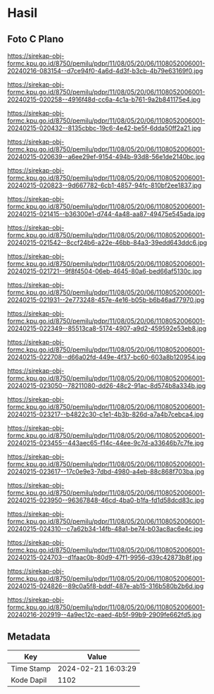 # Hasil

## Foto C Plano

https://sirekap-obj-formc.kpu.go.id/8750/pemilu/pdpr/11/08/05/20/06/1108052006001-20240216-083154--d7ce94f0-4a6d-4d3f-b3cb-4b79e63169f0.jpg

https://sirekap-obj-formc.kpu.go.id/8750/pemilu/pdpr/11/08/05/20/06/1108052006001-20240215-020258--4916f48d-cc6a-4c1a-b761-9a2b841175e4.jpg

https://sirekap-obj-formc.kpu.go.id/8750/pemilu/pdpr/11/08/05/20/06/1108052006001-20240215-020432--8135cbbc-19c6-4e42-be5f-6dda50ff2a21.jpg

https://sirekap-obj-formc.kpu.go.id/8750/pemilu/pdpr/11/08/05/20/06/1108052006001-20240215-020639--a6ee29ef-9154-494b-93d8-56e1de2140bc.jpg

https://sirekap-obj-formc.kpu.go.id/8750/pemilu/pdpr/11/08/05/20/06/1108052006001-20240215-020823--9d667782-6cb1-4857-94fc-810bf2ee1837.jpg

https://sirekap-obj-formc.kpu.go.id/8750/pemilu/pdpr/11/08/05/20/06/1108052006001-20240215-021415--b36300e1-d744-4a48-aa87-49475e545ada.jpg

https://sirekap-obj-formc.kpu.go.id/8750/pemilu/pdpr/11/08/05/20/06/1108052006001-20240215-021542--8ccf24b6-a22e-46bb-84a3-39edd643ddc6.jpg

https://sirekap-obj-formc.kpu.go.id/8750/pemilu/pdpr/11/08/05/20/06/1108052006001-20240215-021721--9f8f4504-06eb-4645-80a6-bed66af5130c.jpg

https://sirekap-obj-formc.kpu.go.id/8750/pemilu/pdpr/11/08/05/20/06/1108052006001-20240215-021931--2e773248-457e-4e16-b05b-b6b46ad77970.jpg

https://sirekap-obj-formc.kpu.go.id/8750/pemilu/pdpr/11/08/05/20/06/1108052006001-20240215-022349--85513ca8-5174-4907-a9d2-459592e53eb8.jpg

https://sirekap-obj-formc.kpu.go.id/8750/pemilu/pdpr/11/08/05/20/06/1108052006001-20240215-022708--d66a02fd-449e-4f37-bc60-603a8b120954.jpg

https://sirekap-obj-formc.kpu.go.id/8750/pemilu/pdpr/11/08/05/20/06/1108052006001-20240215-023050--78211080-dd26-48c2-91ac-8d574b8a334b.jpg

https://sirekap-obj-formc.kpu.go.id/8750/pemilu/pdpr/11/08/05/20/06/1108052006001-20240215-023217--b4822c30-c1e1-4b3b-826d-a7a4b7cebca4.jpg

https://sirekap-obj-formc.kpu.go.id/8750/pemilu/pdpr/11/08/05/20/06/1108052006001-20240215-023455--443aec65-f14c-44ee-9c7d-a33646b7c7fe.jpg

https://sirekap-obj-formc.kpu.go.id/8750/pemilu/pdpr/11/08/05/20/06/1108052006001-20240215-023617--17c0e9e3-7dbd-4980-a4eb-88c868f703ba.jpg

https://sirekap-obj-formc.kpu.go.id/8750/pemilu/pdpr/11/08/05/20/06/1108052006001-20240215-023950--96367848-46cd-4ba0-b1fa-fd1d58dcd83c.jpg

https://sirekap-obj-formc.kpu.go.id/8750/pemilu/pdpr/11/08/05/20/06/1108052006001-20240215-024310--c7a62b34-14fb-48a1-be74-b03ac8ac6e4c.jpg

https://sirekap-obj-formc.kpu.go.id/8750/pemilu/pdpr/11/08/05/20/06/1108052006001-20240215-024703--d1faac0b-80d9-47f1-9956-d39c42873b8f.jpg

https://sirekap-obj-formc.kpu.go.id/8750/pemilu/pdpr/11/08/05/20/06/1108052006001-20240215-024826--89c0a5f8-bddf-487e-ab15-316b580b2b6d.jpg

https://sirekap-obj-formc.kpu.go.id/8750/pemilu/pdpr/11/08/05/20/06/1108052006001-20240216-202919--4a9ec12c-eaed-4b5f-99b9-2909fe662fd5.jpg


## Metadata

| Key        | Value               |
| ---------- | ------------------- |
| Time Stamp | 2024-02-21 16:03:29 |
| Kode Dapil | 1102                |



